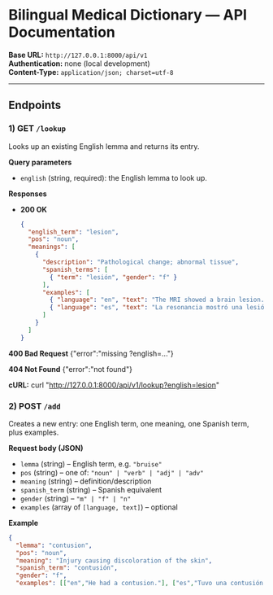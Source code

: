# Bilingual Medical Dictionary — API Documentation

**Base URL:** `http://127.0.0.1:8000/api/v1`  
**Authentication:** none (local development)  
**Content-Type:** `application/json; charset=utf-8`

---

## Endpoints

### 1) GET `/lookup`

Looks up an existing English lemma and returns its entry.

**Query parameters**
- `english` (string, required): the English lemma to look up.

**Responses**

- **200 OK**
  ```json
  {
    "english_term": "lesion",
    "pos": "noun",
    "meanings": [
      {
        "description": "Pathological change; abnormal tissue",
        "spanish_terms": [
          { "term": "lesión", "gender": "f" }
        ],
        "examples": [
          { "language": "en", "text": "The MRI showed a brain lesion." },
          { "language": "es", "text": "La resonancia mostró una lesión cerebral." }
        ]
      }
    ]
  }
  
**400 Bad Request**
{"error":"missing ?english=..."}

**404 Not Found**
{"error":"not found"}

**cURL:**
curl "http://127.0.0.1:8000/api/v1/lookup?english=lesion"

### 2) POST `/add`

Creates a new entry: one English term, one meaning, one Spanish term, plus examples.

**Request body (JSON)**
- `lemma` (string) – English term, e.g. `"bruise"`
- `pos` (string) – one of: `"noun" | "verb" | "adj" | "adv"`
- `meaning` (string) – definition/description
- `spanish_term` (string) – Spanish equivalent
- `gender` (string) – `"m" | "f" | "n"`
- `examples` (array of `[language, text]`) – optional

**Example**
```json
{
  "lemma": "contusion",
  "pos": "noun",
  "meaning": "Injury causing discoloration of the skin",
  "spanish_term": "contusión",
  "gender": "f",
  "examples": [["en","He had a contusion."], ["es","Tuvo una contusión."]]
